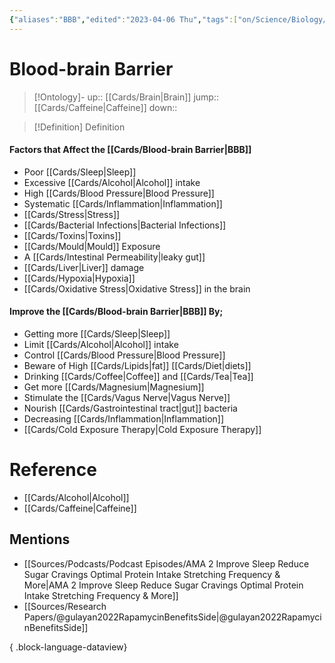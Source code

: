 ```yaml
---
{"aliases":"BBB","edited":"2023-04-06 Thu","tags":["on/Science/Biology/Anatomy"],"date created":"2022-11-28 Mon","dg-publish":true,"permalink":"/cards/blood-brain-barrier/","dgPassFrontmatter":true}
---
```


# Blood-brain Barrier

> [!Ontology]-
> up:: [[Cards/Brain\|Brain]]
> jump:: [[Cards/Caffeine\|Caffeine]]
> down:: 

> [!Definition] Definition

#### Factors that Affect the [[Cards/Blood-brain Barrier\|BBB]]

- Poor [[Cards/Sleep\|Sleep]]
- Excessive [[Cards/Alcohol\|Alcohol]] intake
- High [[Cards/Blood Pressure\|Blood Pressure]]
- Systematic [[Cards/Inflammation\|Inflammation]]
- [[Cards/Stress\|Stress]]
- [[Cards/Bacterial Infections\|Bacterial Infections]]
- [[Cards/Toxins\|Toxins]]
- [[Cards/Mould\|Mould]] Exposure
- A [[Cards/Intestinal Permeability\|leaky gut]]
- [[Cards/Liver\|Liver]] damage
- [[Cards/Hypoxia\|Hypoxia]]
- [[Cards/Oxidative Stress\|Oxidative Stress]] in the brain

#### Improve the [[Cards/Blood-brain Barrier\|BBB]] By;

- Getting more [[Cards/Sleep\|Sleep]] 
- Limit [[Cards/Alcohol\|Alcohol]] intake
- Control [[Cards/Blood Pressure\|Blood Pressure]]
- Beware of High [[Cards/Lipids\|fat]] [[Cards/Diet\|diets]] 
- Drinking [[Cards/Coffee\|Coffee]] and [[Cards/Tea\|Tea]]
- Get more [[Cards/Magnesium\|Magnesium]]
- Stimulate the [[Cards/Vagus Nerve\|Vagus Nerve]]
- Nourish [[Cards/Gastrointestinal tract\|gut]] bacteria 
- Decreasing [[Cards/Inflammation\|Inflammation]]
- [[Cards/Cold Exposure Therapy\|Cold Exposure Therapy]]

# Reference

- [[Cards/Alcohol\|Alcohol]]
- [[Cards/Caffeine\|Caffeine]]

## Mentions

- [[Sources/Podcasts/Podcast Episodes/AMA  2  Improve Sleep  Reduce Sugar Cravings  Optimal Protein Intake  Stretching Frequency & More\|AMA  2  Improve Sleep  Reduce Sugar Cravings  Optimal Protein Intake  Stretching Frequency & More]]
- [[Sources/Research Papers/@gulayan2022RapamycinBenefitsSide\|@gulayan2022RapamycinBenefitsSide]]

{ .block-language-dataview}